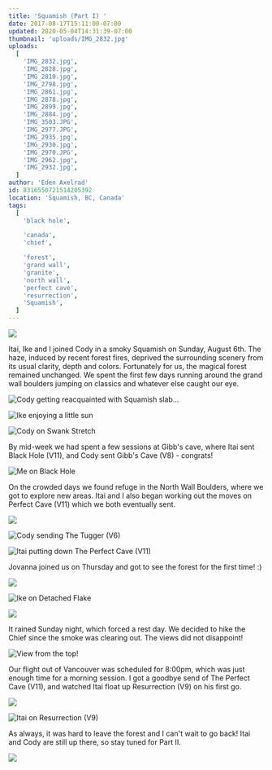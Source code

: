 ```yaml
---
title: 'Squamish (Part I) '
date: 2017-08-17T15:11:00-07:00
updated: 2020-05-04T14:31:39-07:00
thumbnail: 'uploads/IMG_2832.jpg'
uploads:
  [
    'IMG_2832.jpg',
    'IMG_2828.jpg',
    'IMG_2810.jpg',
    'IMG_2798.jpg',
    'IMG_2861.jpg',
    'IMG_2878.jpg',
    'IMG_2899.jpg',
    'IMG_2884.jpg',
    'IMG_3503.JPG',
    'IMG_2977.JPG',
    'IMG_2935.jpg',
    'IMG_2930.jpg',
    'IMG_2970.JPG',
    'IMG_2962.jpg',
    'IMG_2932.jpg',
  ]
author: 'Eden Axelrad'
id: 8316550721514205392
location: 'Squamish, BC, Canada'
tags:
  [
    'black hole',

    'canada',
    'chief',

    'forest',
    'grand wall',
    'granite',
    'north wall',
    'perfect cave',
    'resurrection',
    'Squamish',
  ]
---
```


![](uploads/IMG_2832.jpg)

Itai, Ike and I joined Cody in a smoky Squamish on Sunday, August 6th. The haze, induced by recent forest fires, deprived the surrounding scenery from its usual clarity, depth and colors. Fortunately for us, the magical forest remained unchanged. We spent the first few days running around the grand wall boulders jumping on classics and whatever else caught our eye.

![Cody getting reacquainted with Squamish slab...](uploads/IMG_2828.jpg)

![Ike enjoying a little sun](uploads/IMG_2810.jpg)

![Cody on Swank Stretch](uploads/IMG_2798.jpg)

By mid-week we had spent a few sessions at Gibb's cave, where Itai sent Black Hole (V11), and Cody sent Gibb's Cave (V8) - congrats!

![Me on Black Hole](uploads/IMG_2861.jpg)

On the crowded days we found refuge in the North Wall Boulders, where we got to explore new areas. Itai and I also began working out the moves on Perfect Cave (V11) which we both eventually sent.

![](uploads/IMG_2878.jpg)

![Cody sending The Tugger (V6)](uploads/IMG_2899.jpg)

![Itai putting down The Perfect Cave (V11)](uploads/IMG_2884.jpg)

Jovanna joined us on Thursday and got to see the forest for the first time! :)

![](uploads/IMG_3503.JPG)

![Ike on Detached Flake](uploads/IMG_2977.JPG)

![](uploads/IMG_2935.jpg)

It rained Sunday night, which forced a rest day. We decided to hike the Chief since the smoke was clearing out. The views did not disappoint!

![View from the top!](uploads/IMG_2930.jpg)

Our flight out of Vancouver was scheduled for 8:00pm, which was just enough time for a morning session. I got a goodbye send of The Perfect Cave (V11), and watched Itai float up Resurrection (V9) on his first go.

![](uploads/IMG_2970.JPG)

![Itai on Resurrection (V9)](uploads/IMG_2962.jpg)

As always, it was hard to leave the forest and I can't wait to go back! Itai and Cody are still up there, so stay tuned for Part II.

![](uploads/IMG_2932.jpg)
